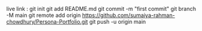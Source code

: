 live link : git init
git add README.md
git commit -m "first commit"
git branch -M main
git remote add origin https://github.com/sumaiya-rahman-chowdhury/Persona-Portfolio.git
git push -u origin main
